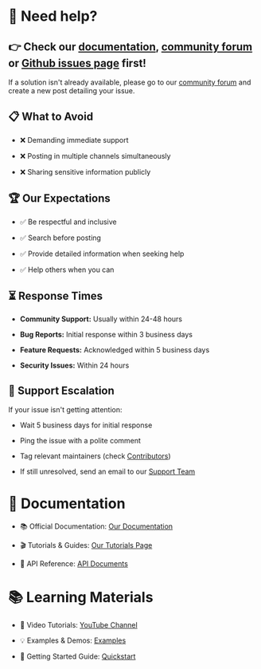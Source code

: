 # 💬 Need help?

## 👉 Check our [documentation][documentation], [community forum][community] or [Github issues page][issues] first!

If a solution isn't already available, please go to our [community forum][community]
and create a new post detailing your issue.

## 📋 What to Avoid

- ❌ Demanding immediate support

- ❌ Posting in multiple channels simultaneously

- ❌ Sharing sensitive information publicly

## 🏆 Our Expectations

- ✅ Be respectful and inclusive

- ✅ Search before posting

- ✅ Provide detailed information when seeking help

- ✅ Help others when you can

## ⏳ Response Times

- **Community Support:** Usually within 24-48 hours

- **Bug Reports:** Initial response within 3 business days

- **Feature Requests:** Acknowledged within 5 business days

- **Security Issues:** Within 24 hours

## 🔄 Support Escalation

If your issue isn't getting attention:

- Wait 5 business days for initial response

- Ping the issue with a polite comment

- Tag relevant maintainers (check [Contributors][contributors])

- If still unresolved, send an email to our [Support Team][support_email]

# 📝 Documentation

- 📚 Official Documentation: [Our Documentation][documentation]

- 🎬 Tutorials & Guides: [Our Tutorials Page][youtube]

- 📖 API Reference: [API Documents][api_documentation]

# 📚 Learning Materials

- 🎥 Video Tutorials: [YouTube Channel][youtube]

- 💡 Examples & Demos: [Examples][documentation]

- 🚀 Getting Started Guide: [Quickstart][documentation]

[documentation]: https://webdress.github.io/documentation
[community]: https://reddit.com/r/webdress
[issues]: /../../issues
[contributors]: /../../graphs/contributors
[support_email]: mailto:webdress@workspace.lk
[youtube]: https://youtube.com/@webdress
[api_documentation]: https://webdress.github.io/documentation
